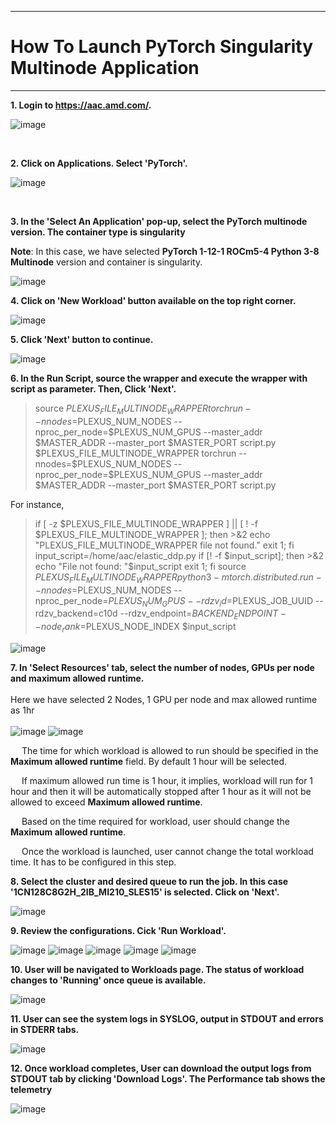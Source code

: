 ***

# How To Launch PyTorch Singularity Multinode Application

***

 **1. Login to https://aac.amd.com/.**
 
   ![image](https://github.com/amddcgpuce/AMDAcceleratorCloudGuides/assets/137475062/d62dc96e-e37a-42b3-9b0e-72445014a621)
  
<br/>    

 **2. Click on Applications. Select 'PyTorch'.**
 
   ![image](https://github.com/amddcgpuce/AMDAcceleratorCloudGuides/assets/137475062/841e8a7d-5dec-40fe-8b79-7ba8eb1213ac)

<br/>   

 **3. In the 'Select An Application' pop-up, select the PyTorch multinode version. The container type is singularity**
    
   **Note**: In this case, we have selected **PyTorch 1-12-1 ROCm5-4 Python 3-8 Multinode** version and container is singularity.
   
   ![image](https://github.com/amddcgpuce/AMDAcceleratorCloudGuides/assets/137475062/ecad6bcf-41b7-496e-9fb4-0838b213beeb) 

 **4. Click on 'New Workload' button available on the top right corner.**

   ![image](https://github.com/amddcgpuce/AMDAcceleratorCloudGuides/assets/137475062/b55e0f25-3820-4d59-8aa4-4822df8d7d0b)


 **5. Click 'Next' button to continue.**

   ![image](https://github.com/amddcgpuce/AMDAcceleratorCloudGuides/assets/137475062/288c5513-1c13-482d-9e72-69c9cfd9e4fc)


 **6. In the Run Script, source the wrapper and execute the wrapper with script as parameter. Then, Click 'Next'.**

>source $PLEXUS_FILE_MULTINODE_WRAPPER
torchrun --nnodes=$PLEXUS_NUM_NODES --nproc_per_node=$PLEXUS_NUM_GPUS --master_addr $MASTER_ADDR  --master_port $MASTER_PORT script.py
$PLEXUS_FILE_MULTINODE_WRAPPER torchrun --nnodes=\$PLEXUS_NUM_NODES --nproc_per_node=\$PLEXUS_NUM_GPUS  --master_addr \$MASTER_ADDR  --master_port \$MASTER_PORT script.py

 For instance,
 >if [ -z $PLEXUS_FILE_MULTINODE_WRAPPER ] || [ ! -f $PLEXUS_FILE_MULTINODE_WRAPPER ]; then >&2 echo "PLEXUS_FILE_MULTINODE_WRAPPER file not found."
  exit 1;
fi
input_script=/home/aac/elastic_ddp.py
if [! -f  $input_script]; then >&2 echo "File not found: "$input_script
  exit 1;
fi
source $PLEXUS_FILE_MULTINODE_WRAPPER
python3 -m torch.distributed.run --nnodes=$PLEXUS_NUM_NODES --nproc_per_node=$PLEXUS_NUM_GPUS --rdzv_id=$PLEXUS_JOB_UUID --rdzv_backend=c10d --rdzv_endpoint=$BACKEND_ENDPOINT --node_rank=$PLEXUS_NODE_INDEX  $input_script

![image](https://github.com/amddcgpuce/AMDAcceleratorCloudGuides/assets/137475255/6578954b-d310-46dc-a631-984796f10864)


   
 **7. In 'Select Resources' tab, select the number of nodes, GPUs per node and maximum allowed runtime.**
 <br/>  
     Here we have selected 2 Nodes, 1 GPU per node and max allowed runtime as 1hr<br/>  
     ![image](https://github.com/amddcgpuce/AMDAcceleratorCloudGuides/assets/137475062/97d87e9a-e5e2-4c74-aec0-62461eab6a08)
     ![image](https://github.com/amddcgpuce/AMDAcceleratorCloudGuides/assets/137475062/715c02e7-1156-41a1-abdb-fdff97da5a4f)

&emsp; The time for which workload is allowed to run should be specified in the **Maximum allowed runtime** field. By default 1 hour will be selected.

&emsp; If maximum allowed run time is 1 hour, it implies, workload will run for 1 hour and then it will be automatically stopped after 1 hour as it will not be allowed to exceed **Maximum allowed runtime**.

&emsp; Based on the time required for workload, user should change the **Maximum allowed runtime**.

&emsp; Once the workload is launched, user cannot change the total workload time. It has to be configured in this step.

**8. Select the cluster and desired queue to run the job. In this case '1CN128C8G2H_2IB_MI210_SLES15' is selected. Click on 'Next'.**

   ![image](https://github.com/amddcgpuce/AMDAcceleratorCloudGuides/assets/137475062/433cd874-e38d-418f-9e9f-7d08cb14308c)

**9. Review the configurations. Cick 'Run Workload'.**

   ![image](https://github.com/amddcgpuce/AMDAcceleratorCloudGuides/assets/137475062/f0e0aa6c-ffd5-461c-bfad-970b1443bb5e)
   ![image](https://github.com/amddcgpuce/AMDAcceleratorCloudGuides/assets/137475062/ec20c00c-076d-4467-a4e7-11b9c598705d)
   ![image](https://github.com/amddcgpuce/AMDAcceleratorCloudGuides/assets/137475062/a1b7cee1-c546-4ceb-b97a-1d7ffb9d284b)
   ![image](https://github.com/amddcgpuce/AMDAcceleratorCloudGuides/assets/137475062/5a9be346-edfb-4214-89a7-9d704e5658c1)
   ![image](https://github.com/amddcgpuce/AMDAcceleratorCloudGuides/assets/137475062/2b4a963b-247a-4453-8e4a-ac0ffc943997)

**10. User will be navigated to Workloads page. The status of workload changes to 'Running' once queue is available.**

 ![image](https://github.com/amddcgpuce/AMDAcceleratorCloudGuides/assets/137475062/f2983d24-be37-4539-9e01-a5ec75e6ad7d)

**11. User can see the system logs in SYSLOG, output in STDOUT and errors in STDERR tabs.**

  ![image](https://github.com/amddcgpuce/AMDAcceleratorCloudGuides/assets/137475062/ff2fdc8d-6655-446b-82b6-05c6840b871d)


**12. Once workload completes, User can download the output logs from STDOUT tab by clicking 'Download Logs'. The Performance tab shows the telemetry**

  ![image](https://github.com/amddcgpuce/AMDAcceleratorCloudGuides/assets/137475062/32eb34d4-2986-4280-9e00-2f1ff70913c9)
